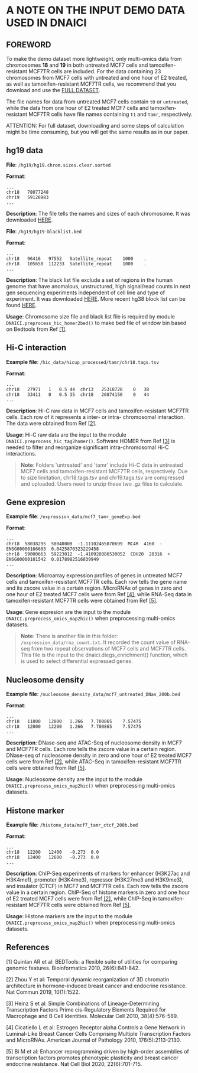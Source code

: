 # A NOTE ON THE INPUT DEMO DATA USED IN DNAICI

## FOREWORD

To make the demo dataset more lightweight, only multi-omics data from chromosomes **18** and **19** in both untreated MCF7 cells and tamoxifen-resistant MCF7TR cells are included. For the data containing 23 chromosomes from MCF7 cells with untreated and one hour of E2 treated, as well as tamoxifen-resistant MCF7TR cells, we recommend that you download and use the [FULL DATASET](https://drive.google.com/file/d/1YbdZ7y5bRNqbP_4hVt6rcZM2Om1PoA-b/view). 

The file names for data from untreated MCF7 cells contain `t0` or `untreated`, while the data from one hour of E2 treated MCF7 cells and tamoxifen-resistant MCF7TR cells have file names containing `t1` and `tamr`, respectively.

ATTENTION: For full dataset, downloading and some steps of calculation might be time consuming, but you will get the same results as in our paper.

## hg19 data

**File**: `/hg19/hg19.chrom.sizes.clear.sorted`

**Format**:

```
...
chr18	78077248
chr19	59128983
...
```

**Description**: The file tells the names and sizes of each chromosome. It was downloaded [HERE](https://hgdownload.cse.ucsc.edu/goldenpath/hg19/bigZips/).

**File**: `/hg19/hg19-blacklist.bed`

**Format**:

```
...
chr18	96416	97552	Satellite_repeat	1000	.
chr18	105658	112233	Satellite_repeat	1000	.
...
```

**Description**: The black list file exclude a set of regions in the human genome that have anomalous, unstructured, high signal/read counts in next gen sequencing experiments independent of cell line and type of experiment. It was downloaded [HERE](https://www.encodeproject.org/annotations/ENCSR636HFF/). More recent hg38 block list can be found [HERE](https://www.nature.com/articles/s41598-019-45839-z).

**Usage**: Chromosome size file and black list file is required by module `DNAICI.preprocess_hic_homer2bed()` to make bed file of window bin based on Bedtools from Ref [[1]](https://academic.oup.com/bioinformatics/article/26/6/841/244688).


## Hi-C interaction

**Example file**: `/hic_data/hicup_processed/tamr/chr18.tags.tsv`

**Format**:

```
...
chr18	27971	1	0.5	44	chr13	25318728	0	38
chr18	33411	0	0.5	35	chr18	20874150	0	44
...
```

**Description**: Hi-C raw data in MCF7 cells and tamoxifen-resistant MCF7TR cells. Each row of it represents a inter- or intra- chromosomal interaction. The data were obtained from Ref [[2]](https://www.nature.com/articles/s41467-019-09320-9).

**Usage**: Hi-C raw data are the input to the module `DNAICI.preprocess_hic_tag2homer()`. Software HOMER from Ref [[3]](https://www.cell.com/molecular-cell/pdf/S1097-2765(10)00366-7.pdf) is needed to filter and reorganize significant intra-chromosomal Hi-C interactions.

> **Note**: Folders 'untreated' and 'tamr' include Hi-C data in untreated MCF7 cells and tamoxifen-resistant MCF7TR cells, respectively. Due to size limitation, chr18.tags.tsv and chr19.tags.tsv are compressed and uploaded. Users need to unzip these two .gz files to calculate.


## Gene expresion

**Example file**: `/expression_data/mcf7_tamr_geneExp.bed`

**Format**:

```
...
chr18  58038295  58040008  -1.11102465870699  MC4R  4160  -  ENSG00000166603  0.0425870323229458
chr18  59000663  59223012  -1.410928086530052  CDH20  28316  +  ENSG00000101542  0.0178982516039949
...
```

**Description**: Microarray expression profiles of genes in untreated MCF7 cells and tamoxifen-resistant MCF7TR cells. Each row tells the gene name and its zscore value in a certain region. MicroRNAs of genes in zero and one hour of E2 treated MCF7 cells were from Ref [[4]](https://www.sciencedirect.com/science/article/pii/S0002944010600090), while RNA-Seq data in tamoxifen-resistant MCF7TR cells were obtained from Ref [[5]](https://www.nature.com/articles/s41556-020-0514-z).

**Usage**: Gene expresion are the input to the module `DNAICI.preprocess_omics_map2hic()` when preprocessing multi-omics datasets.

> **Note**: There is another file in this folder: `/expression_data/rna_count.txt`. It recorded the count value of RNA-seq from two repeat observations of MCF7 cells and MCF7TR cells. This file is the input to the dnaici.diegs_enrichment() function, which is used to select differential expressed genes.


## Nucleosome density

**Example file**: `/nucleosome_density_data/mcf7_untreated_DNas_200b.bed`

**Format**:

```
...
chr18	11800	12000	1.266	7.700865	7.57475
chr18	12000	12200	1.266	7.700865	7.57475
...
```

**Description**: DNase-seq and ATAC-Seq of nucleosome density in MCF7 and MCF7TR cells. Each row tells the zscore value in a certain region. DNase-seq of nucleosome density in zero and one hour of E2 treated MCF7 cells were from Ref [[2]](https://www.nature.com/articles/s41467-019-09320-9), while ATAC-Seq in tamoxifen-resistant MCF7TR cells were obtained from Ref [[5]](https://www.nature.com/articles/s41556-020-0514-z).

**Usage**: Nucleosome density are the input to the module `DNAICI.preprocess_omics_map2hic()` when preprocessing multi-omics datasets.


## Histone marker

**Example file**: `/histone_data/mcf7_tamr_ctcf_200b.bed`

**Format**:

```
...
chr18	12200	12400	-0.273	0.0
chr18	12400	12600	-0.273	0.0
...
```

**Description**: ChIP-Seq experiments of markers for enhancer (H3K27ac and H3K4me1), promoter (H3K4me3), repressor (H3K27me3 and H3K9me3), and insulator (CTCF) in MCF7 and MCF7TR cells. Each row tells the zscore value in a certain region. ChIP-Seq of histone markers in zero and one hour of E2 treated MCF7 cells were from Ref [[2]](https://www.nature.com/articles/s41467-019-09320-9), while ChIP-Seq in tamoxifen-resistant MCF7TR cells were obtained from Ref [[5]](https://www.nature.com/articles/s41556-020-0514-z).

**Usage**: Histone markers are the input to the module `DNAICI.preprocess_omics_map2hic()` when preprocessing multi-omics datasets.


## References

[1] Quinlan AR et al: BEDTools: a flexible suite of utilities for comparing genomic features. Bioinformatics 2010, 26(6):841-842.

[2] Zhou Y et al: Temporal dynamic reorganization of 3D chromatin architecture in hormone-induced breast cancer and endocrine resistance. Nat Commun 2019, 10(1):1522.

[3] Heinz S et al: Simple Combinations of Lineage-Determining Transcription Factors Prime cis-Regulatory Elements Required for Macrophage and B Cell Identities. Molecular Cell 2010, 38(4):576-589.

[4] Cicatiello L et al: Estrogen Receptor alpha Controls a Gene Network in Luminal-Like Breast Cancer Cells Comprising Multiple Transcription Factors and MicroRNAs. American Journal of Pathology 2010, 176(5):2113-2130.

[5] Bi M et al: Enhancer reprogramming driven by high-order assemblies of transcription factors promotes phenotypic plasticity and breast cancer endocrine resistance. Nat Cell Biol 2020, 22(6):701-715.







